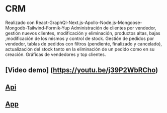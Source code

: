 # CRM
Realizado con React-GraphQl-Next.js-Apollo-Node.js-Mongoose-Mongodb-Tailwind-Formik-Yup
Administración de clientes por vendedor, gestión nuevos clientes, modificación y eliminación, productos altas, bajas ,modificación de los mismos y control de stock. 
Gestión de pedidos por vendedor, tablas de pedidos con filtros (pendiente, finalizado y cancelado), actualización del stock tanto en la eliminación de un pedido como en su creación.
Gráficas de vendedores y top clientes.


## [Video demo] (https://youtu.be/j39P2WbRCho)

## [Api](crm-api/README.md)

## [App](crm-app/README.md)
